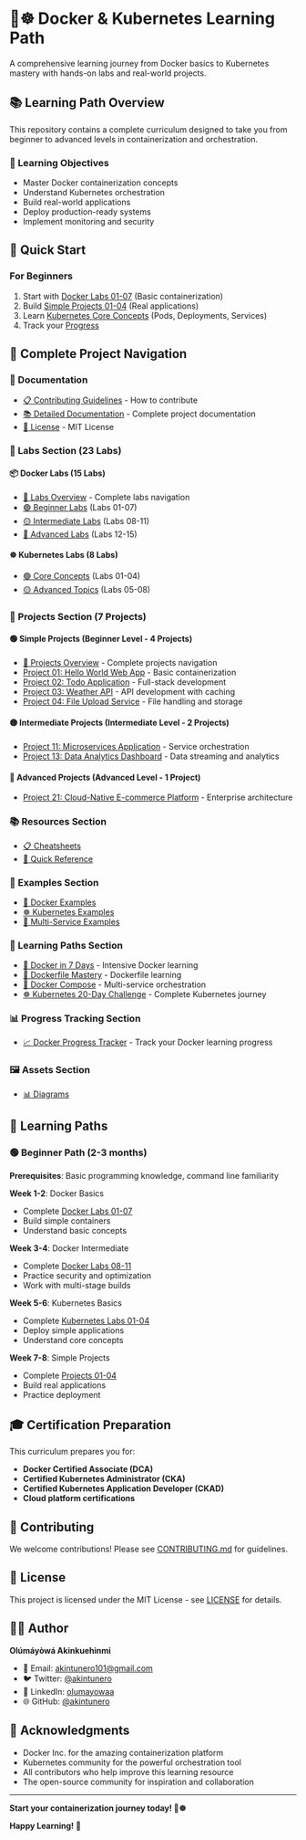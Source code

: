 # 🐳☸️ Docker & Kubernetes Learning Path

A comprehensive learning journey from Docker basics to Kubernetes mastery with hands-on labs and real-world projects.

## 📚 Learning Path Overview

This repository contains a complete curriculum designed to take you from beginner to advanced levels in containerization and orchestration.

### 🎯 Learning Objectives
- Master Docker containerization concepts
- Understand Kubernetes orchestration
- Build real-world applications
- Deploy production-ready systems
- Implement monitoring and security

## 🚀 Quick Start

### For Beginners
1. Start with [Docker Labs 01-07](labs/docker/) (Basic containerization)
2. Build [Simple Projects 01-04](projects/simple/) (Real applications)
3. Learn [Kubernetes Core Concepts](labs/kubernetes/) (Pods, Deployments, Services)
4. Track your [Progress](progress-tracking/)

## 📁 Complete Project Navigation

### 📖 Documentation
- [📋 Contributing Guidelines](documentation/CONTRIBUTING.md) - How to contribute
- [📚 Detailed Documentation](documentation/DOCUMENTATION.md) - Complete project documentation
- [📄 License](documentation/LICENSE) - MIT License

### 🧪 Labs Section (23 Labs)

#### 📦 Docker Labs (15 Labs)
- [📄 Labs Overview](labs/README.md) - Complete labs navigation
- [🟢 Beginner Labs](labs/docker/) (Labs 01-07)
- [🟡 Intermediate Labs](labs/docker/) (Labs 08-11)
- [🔴 Advanced Labs](labs/docker/) (Labs 12-15)

#### ☸️ Kubernetes Labs (8 Labs)
- [🟢 Core Concepts](labs/kubernetes/) (Labs 01-04)
- [🟡 Advanced Topics](labs/kubernetes/) (Labs 05-08)

### 🚀 Projects Section (7 Projects)

#### 🟢 Simple Projects (Beginner Level - 4 Projects)
- [📄 Projects Overview](projects/README.md) - Complete projects navigation
- [Project 01: Hello World Web App](projects/simple/hello-world-web-app/) - Basic containerization
- [Project 02: Todo Application](projects/simple/todo-app/) - Full-stack development
- [Project 03: Weather API](projects/simple/weather-api/) - API development with caching
- [Project 04: File Upload Service](projects/simple/file-upload-service/) - File handling and storage

#### 🟡 Intermediate Projects (Intermediate Level - 2 Projects)
- [Project 11: Microservices Application](projects/intermediate/microservices-app/) - Service orchestration
- [Project 13: Data Analytics Dashboard](projects/intermediate/data-analytics-dashboard/) - Data streaming and analytics

#### 🔴 Advanced Projects (Advanced Level - 1 Project)
- [Project 21: Cloud-Native E-commerce Platform](projects/advanced/cloud-native-app/) - Enterprise architecture

### 📚 Resources Section
- [📋 Cheatsheets](resources/cheatsheets/)
- [📖 Quick Reference](resources/quick-reference/)

### 🎯 Examples Section
- [🐳 Docker Examples](examples/docker/)
- [☸️ Kubernetes Examples](examples/kubernetes/)
- [🔄 Multi-Service Examples](examples/multi-service/)

### 📖 Learning Paths Section
- [🐳 Docker in 7 Days](learning-paths/Docker%20in%207%20Days/) - Intensive Docker learning
- [📄 Dockerfile Mastery](learning-paths/Dockerfile/) - Dockerfile learning
- [🎼 Docker Compose](learning-paths/Docker%20compose/) - Multi-service orchestration
- [☸️ Kubernetes 20-Day Challenge](learning-paths/Kubernetes/) - Complete Kubernetes journey

### 📊 Progress Tracking Section
- [📈 Docker Progress Tracker](progress-tracking/progress-tracker-docker.md) - Track your Docker learning progress

### 🖼️ Assets Section
- [📊 Diagrams](assets/diagrams/)


## 🎯 Learning Paths

### 🟢 Beginner Path (2-3 months)
**Prerequisites**: Basic programming knowledge, command line familiarity

**Week 1-2**: Docker Basics
- Complete [Docker Labs 01-07](labs/docker/)
- Build simple containers
- Understand basic concepts

**Week 3-4**: Docker Intermediate
- Complete [Docker Labs 08-11](labs/docker/)
- Practice security and optimization
- Work with multi-stage builds

**Week 5-6**: Kubernetes Basics
- Complete [Kubernetes Labs 01-04](labs/kubernetes/)
- Deploy simple applications
- Understand core concepts

**Week 7-8**: Simple Projects
- Complete [Projects 01-04](projects/simple/)
- Build real applications
- Practice deployment



## 🎓 Certification Preparation

This curriculum prepares you for:
- **Docker Certified Associate (DCA)**
- **Certified Kubernetes Administrator (CKA)**
- **Certified Kubernetes Application Developer (CKAD)**
- **Cloud platform certifications**

## 🤝 Contributing

We welcome contributions! Please see [CONTRIBUTING.md](documentation/CONTRIBUTING.md) for guidelines.

## 📄 License

This project is licensed under the MIT License - see [LICENSE](documentation/LICENSE) for details.

## 👨‍💻 Author

**Olúmáyòwá Akinkuehinmi**

- 📧 Email: akintunero101@gmail.com
- 🐦 Twitter: [@akintunero](https://twitter.com/akintunero)
- 💼 LinkedIn: [olumayowaa](https://linkedin.com/in/olumayowaa)
- 🌐 GitHub: [@akintunero](https://github.com/akintunero)

## 🙏 Acknowledgments

- Docker Inc. for the amazing containerization platform
- Kubernetes community for the powerful orchestration tool
- All contributors who help improve this learning resource
- The open-source community for inspiration and collaboration

---

**Start your containerization journey today! 🐳☸️**

**Happy Learning! 🚀**

